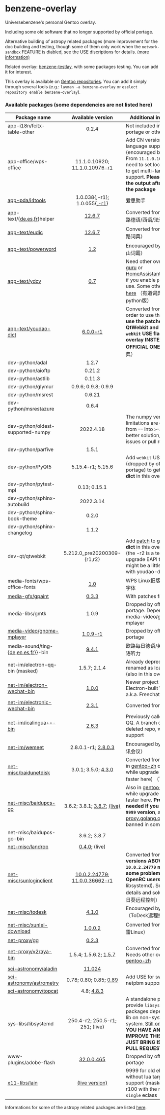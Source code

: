 # benzene-overlay
Universebenzene's personal Gentoo overlay.

Including some old software that no longer supported by official portage.

Alternative building of astropy related packages (more improvement for the doc building and testing, though some of them only work when the `network-sandbox` FEATURE is diabled, see the USE discriptions for details. [(more information)](https://github.com/Universebenzene/benzene-overlay/tree/master/dev-python#informations-for-astropy-related-packages)

Related overlay: [benzene-testlay](https://github.com/Universebenzene/benzene-testlay), with some packages testing. You can add it for interest.

This overlay is available on [Gentoo repositories](https://overlays.gentoo.org). You can add it simply through several tools (e.g.: `layman -a benzene-overlay` or `eselect repository enable benzene-overlay`).

### Available packages (some dependencies are not listed here)

Package name | Available version | Additional information
------------ | :---------------: | ----------------------
app-i18n/fcitx-table-other                                                           | 0.2.4                                                         | Not included in official portage or other overlays
app-office/wps-office                                                                | 11.1.0.10920; [11.1.0.10976-r1](https://github.com/Universebenzene/benzene-overlay/blob/master/app-office/wps-office/wps-office-11.1.0.10976-r1.ebuild) | Add CN version and more language support (encouraged by [AUR](https://aur.archlinux.org/packages/?O=0&SeB=nd&K=wps-office&outdated=&SB=n&SO=a&PP=50&do_Search=Go)). From `11.1.0.10702` you need to set locale outside to get multi-language support. **Please focus on the output after merging the package**
[app-pda/i4tools](https://www.i4.cn/pro_pc.html)                                     | 1.0.038{,-r1}; 1.0.055{,[-r1](https://github.com/Universebenzene/benzene-overlay/blob/master/app-pda/i4tools/i4tools-1.0.055-r1.ebuild)} | 爱思助手
app-text/{[de](https://www.eudic.net/v4/de/app/download),[es](https://www.eudic.net/v4/es/app/download),[fr](https://www.eudic.net/v4/fr/app/download)}helper | [12.6.7](https://github.com/Universebenzene/benzene-overlay/tree/master/app-text) | Converted from [AUR](https://aur.archlinux.org/packages/frhelper) （欧路德语/西语/法语助手）
[app-text/eudic](https://www.eudic.net/v4/en/app/download)                           | [12.6.7](https://github.com/Universebenzene/benzene-overlay/blob/master/app-text/eudic/eudic-12.6.7.ebuild)                              | Converted from [AUR](https://aur.archlinux.org/packages/eudic) （欧路词典）
[app-text/powerword](http://www.iciba.com)                                           | [1.2](https://github.com/Universebenzene/benzene-overlay/blob/master/app-text/powerword/powerword-1.2.ebuild)                            | Encouraged by [AUR](https://aur.archlinux.org/packages/powerword-bin) （金山词霸）
[app-text/ydcv](https://github.com/felixonmars/ydcv)                                 | [0.7](https://github.com/Universebenzene/benzene-overlay/blob/master/app-text/ydcv/ydcv-0.7.ebuild)                                      | Need other overlays (like [guru](https://wiki.gentoo.org/wiki/Project:GURU) or [HomeAssistantRepository](https://git.edevau.net/onkelbeh/HomeAssistantRepository)) if you enable `pkg-info` use. Some other issues [here](https://forums.gentoo.org/viewtopic-p-8352006.html) （有道词典命令行-python版）
[app-text/youdao-dict](https://cidian.youdao.com/multi.html#linuxAll)                | [6.0.0-r1](https://github.com/Universebenzene/benzene-overlay/blob/master/app-text/youdao-dict/youdao-dict-6.0.0-r1.ebuild)              | Converted from [AUR](https://aur.archlinux.org/packages/youdao-dict). In order to use this you **must use the patched QtWebkit and PyQt5 with `webkit` USE flag in this overlay INSTEAD OF THE OFFICIAL ONE** （有道词典）
dev-python/adal                                                                      | 1.2.7                                                         |
dev-python/aioftp                                                                    | 0.21.2                                                        |
dev-python/astlib                                                                    | 0.11.3                                                        |
dev-python/glymur                                                                    | 0.9.6; 0.9.8; 0.9.9                                           |
dev-python/msrest                                                                    | 0.6.21                                                        |
dev-python/msrestazure                                                               | 0.6.4                                                         |
dev-python/oldest-supported-numpy                                                    | 2022.4.18                                                     | The numpy version limitations are changed from `==` into `>=`. If you have better solution, just bring issues or pull requests.
dev-python/parfive                                                                   | 1.5.1                                                         |
dev-python/PyQt5                                                                     | 5.15.4-r1; 5.15.6                                             | Add `webkit` USE flag (dropped by official portage) to get **youdao-dict** in this overlay work
dev-python/pytest-mpl                                                                | 0.13; 0.15.1                                                  |
dev-python/sphinx-autobuild                                                          | 2022.3.14                                                     |
dev-python/sphinx-book-theme                                                         | 0.2.0                                                         |
dev-python/sphinx-changelog                                                          | 1.1.2                                                         |
dev-qt/qtwebkit                                                                      | 5.212.0\_pre20200309-{r1,r2}                                  | Add [patch](https://github.com/Universebenzene/benzene-overlay/blob/master/dev-qt/qtwebkit/files/qtwebkit-5.212.0_pre20200309-position.patch) to get **youdao-dict** in this overlay work (the -r2 is a test for upgrade EAPI to 8, and might be a little buggy with youdao-dict.)
media-fonts/wps-office-fonts                                                         | [1.0](https://github.com/Universebenzene/benzene-overlay/blob/master/media-fonts/wps-office-fonts/wps-office-fonts-1.0.ebuild)           | WPS Linux旧版自带方正系字体
[media-gfx/gpaint](https://savannah.gnu.org/projects/gpaint)                         | [0.3.3](https://github.com/Universebenzene/benzene-overlay/blob/master/media-gfx/gpaint/gpaint-0.3.3.ebuild)                             | With patches from Debian
media-libs/gmtk                                                                      | 1.0.9                                                         | Dropped by official portage. Dependency of media-video/gnome-mplayer
[media-video/gnome-mplayer](https://sites.google.com/site/kdekorte2/gnomemplayer)    | [1.0.9-r1](https://github.com/Universebenzene/benzene-overlay/blob/master/media-video/gnome-mplayer/gnome-mplayer-1.0.9-r1.ebuild)       | Dropped by official portage
media-sound/ting-{[de](https://www.eudic.net/v4/de/app/ting),[en](https://www.eudic.net/v4/en/app/ting),[es](https://www.eudic.net/v4/es/app/ting),[fr](https://www.eudic.net/v4/fr/app/ting)}}-bin | [9.4.1](https://github.com/Universebenzene/benzene-overlay/tree/master/media-sound) | 欧路每日德语/英语/西语/法语听力
net-im/electron-qq-bin (masked)                                                      | 1.5.7; 2.1.4                                                  | Already deprecated and renamed as Icalingua (also in this overlay)
[net-im/electron-wechat-bin](https://github.com/eNkru/freechat)                      | [1.0.0](https://github.com/Universebenzene/benzene-overlay/blob/master/net-im/electron-wechat-bin/electron-wechat-bin-1.0.0.ebuild)      | Newer project of Electron-built WeChat, a.k.a. Freechat
[net-im/electronic-wechat-bin](https://github.com/kooritea/electronic-wechat)        | [2.3.1](https://github.com/Universebenzene/benzene-overlay/tree/master/net-im/electronic-wechat-bin)                                     | Converted from [AUR](https://aur.archlinux.org/packages/electronic-wechat-bin)
[net-im/icalingua++-bin](https://github.com/Icalingua-plus-plus/Icalingua-plus-plus) | [2.6.3](https://github.com/Universebenzene/benzene-overlay/blob/master/net-im/icalingua++-bin/icalingua++-bin-2.6.3.ebuild)              | Previously called Electron QQ. A branch of previous deleted repo, with limited support
[net-im/wemeet](https://source.meeting.qq.com/download-center.html)                  | 2.8.0.1-r1; [2.8.0.3](https://github.com/Universebenzene/benzene-overlay/blob/master/net-im/wemeet/wemeet-2.8.0.3.ebuild)                | Encouraged by [AUR](https://aur.archlinux.org/packages/wemeet-bin) （腾讯会议）
[net-misc/baidunetdisk](https://pan.baidu.com/download)                              | 3.0.1; 3.5.0; [4.3.0](https://github.com/Universebenzene/benzene-overlay/blob/master/net-misc/baidunetdisk/baidunetdisk-4.3.0.ebuild)    | Converted from [AUR](https://aur.archlinux.org/packages/baidunetdisk-bin) (Also in [gentoo-zh](https://github.com/microcai/gentoo-zh) overlay, while upgrade will be faster here) （百度网盘）
[net-misc/baidupcs-go](https://github.com/qjfoidnh/BaiduPCS-Go)                      | 3.6.2; 3.8.1; [3.8.7](https://github.com/Universebenzene/benzene-overlay/blob/master/net-misc/baidupcs-go/baidupcs-go-3.8.7.ebuild); [(live)](https://github.com/Universebenzene/benzene-overlay/blob/master/net-misc/baidupcs-go/baidupcs-go-9999.ebuild) | Also in [gentoo-zh](https://github.com/microcai/gentoo-zh) overlay, while upgrade will be faster here. **Proxy may needed if you use the `9999` version**, as the [proxy.golang.org](https://proxy.golang.org) is banned in some regions
net-misc/baidupcs-go-bin                                                             | 3.6.2; 3.8.7 |
[net-misc/landrop](https://landrop.app)                                              | [0.4.0](https://github.com/Universebenzene/benzene-overlay/blob/master/net-misc/landrop/landrop-0.4.0.ebuild); (live)                    |
[net-misc/sunloginclient](https://sunlogin.oray.com/download)                        | [10.0.2.24779](https://github.com/Universebenzene/benzene-overlay/blob/master/net-misc/sunloginclient/sunloginclient-10.0.2.24779.ebuild); [11.0.0.36662-r1](https://github.com/Universebenzene/benzene-overlay/blob/master/net-misc/sunloginclient/sunloginclient-11.0.0.36662-r1.ebuild) | Converted from [AUR](https://aur.archlinux.org/packages/sunloginclient), but **versions ABOVE `10.0.2.24779` may have some problem with OpenRC users** (needs libsystemd). See [here](https://github.com/Universebenzene/benzene-overlay/tree/master/net-misc/sunloginclient#note-for-sunloginclient) for details and solutions（向日葵远程控制）
[net-misc/todesk](https://www.todesk.com/download.html)                              | [4.1.0](https://github.com/Universebenzene/benzene-overlay/blob/master/net-misc/todesk/todesk-4.1.0.ebuild)                              | Encouraged by [AUR](https://aur.archlinux.org/packages?O=0&SeB=nd&K=todesk-&outdated=&SB=n&SO=a&PP=50&submit=Go) （ToDesk远程控制）
[net-misc/xunlei-download](https://www.xunlei.com)                                   | [1.0.0.2](https://github.com/Universebenzene/benzene-overlay/blob/master/net-misc/xunlei-download/xunlei-download-1.0.0.2.ebuild)        | Converted from [AUR](https://aur.archlinux.org/packages/xunlei-bin) （迅雷Linux）
[net-proxy/gg](https://github.com/mzz2017/gg)                                        | [0.2.3](https://github.com/Universebenzene/benzene-overlay/blob/master/net-proxy/gg/gg-0.2.3.ebuild)                                     |
[net-proxy/v2raya-bin](https://v2raya.org)                                           | 1.5.4; 1.5.6.2; [1.5.7](https://github.com/Universebenzene/benzene-overlay/blob/master/net-proxy/v2raya-bin/v2raya-bin-1.5.7.ebuild)     | Converted from [AUR](https://aur.archlinux.org/packages/v2raya-bin). Needs other overlays like [gentoo-zh](https://github.com/microcai/gentoo-zh)
[sci-astronomy/aladin](https://aladin.u-strasbg.fr/aladin.gml)                       | [11.024](https://github.com/Universebenzene/benzene-overlay/blob/master/sci-astronomy/aladin/aladin-11.024.ebuild)                       |
[sci-astronomy/astrometry](https://astrometry.net)                                   | 0.78; 0.80; 0.85; [0.89](https://github.com/Universebenzene/benzene-overlay/blob/master/sci-astronomy/astrometry/astrometry-0.89.ebuild) | Add USE for switching the netpbm support
[sci-astronomy/topcat](http://www.star.bris.ac.uk/~mbt/topcat)                       | 4.8; [4.8.3](https://github.com/Universebenzene/benzene-overlay/blob/master/sci-astronomy/topcat/topcat-4.8.3.ebuild)                    |
sys-libs/libsystemd                                                                  | 250.4-r2; 250.5-r1; 251; (live)                               | A standalone package to provide `libsystemd.so` for packages depend on the lib on non-systemd system. [Still on trial](https://github.com/Universebenzene/benzene-overlay/tree/master/sys-libs/libsystemd). **IF YOU HAVE ANY IDEA TO IMPROVE THIS PACKAGE JUST BRING ISSUES OR PULL REQUESTS.**
www-plugins/adobe-flash                                                              | [32.0.0.465](https://github.com/Universebenzene/benzene-overlay/blob/master/www-plugins/adobe-flash/adobe-flash-32.0.0.465.ebuild)       | Dropped by official portage
[x11-libs/lain](https://github.com/lcpz/lain)                                        | [(live version)](https://github.com/Universebenzene/benzene-overlay/blob/master/x11-libs/lain/lain-9999-r100.ebuild)                     | 9999 for old ebuild without lua targets support (masked); 9999-r100 with the new `lua-single` eclass

Informations for some of the astropy related packages are listed [here](https://github.com/Universebenzene/benzene-overlay/tree/master/dev-python#informations-for-astropy-related-packages).

